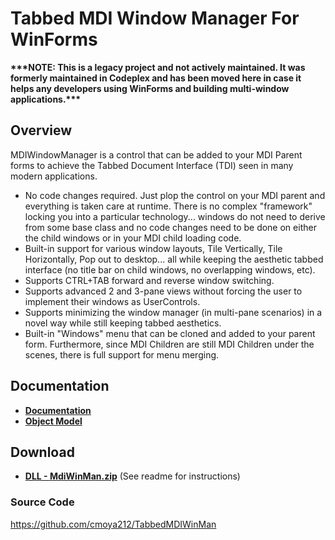 # Tabbed MDI Window Manager For WinForms
**\*\*\*NOTE: This is a legacy project and not actively maintained. It was formerly maintained in Codeplex and has been moved here in case it helps any developers using WinForms and building multi-window applications.\*\*\***
## Overview
MDIWindowManager is a control that can be added to your MDI Parent forms to achieve the Tabbed Document Interface (TDI) seen in many modern applications.
- No code changes required. Just plop the control on your MDI parent and everything is taken care at runtime. There is no complex "framework" locking you into a particular technology... windows do not need to derive from some base class and no code changes need to be done on either the child windows or in your MDI child loading code.
- Built-in support for various window layouts, Tile Vertically, Tile Horizontally, Pop out to desktop... all while keeping the aesthetic tabbed interface (no title bar on child windows, no overlapping windows, etc).
- Supports CTRL+TAB forward and reverse window switching.
- Supports advanced 2 and 3-pane views without forcing the user to implement their windows as UserControls.
- Supports minimizing the window manager (in multi-pane scenarios) in a novel way while still keeping tabbed aesthetics.
- Built-in "Windows" menu that can be cloned and added to your parent form. Furthermore, since MDI Children are still MDI Children under the scenes, there is full support for menu merging.
## Documentation
- **[Documentation](https://1drv.ms/w/s!AtUuwRmVvmd4g75JxWunqL6y38xnNQ?e=xM7Iac)**
- **[Object Model](http://www.simonaplanner.com/cflashSoft/progs/mdiwinman/Doc/)**
## Download
- **[DLL - MdiWinMan.zip](http://www.simonaplanner.com/cflashSoft/progs/mdiwinman/)**
(See readme for instructions)
### Source Code
https://github.com/cmoya212/TabbedMDIWinMan